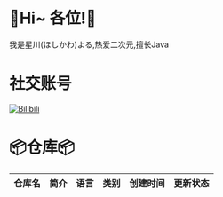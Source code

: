 # 💎Hi~ 各位!💎
我是星川(ほしかわ)よる,热爱二次元,擅长Java　　

# 社交账号
[![Bilibili](https://img.shields.io/badge/bilibili-星川よる-blue.svg?style=fla&logo=bilibili)](https://space.bilibili.com/3493294482917876/)

# 📦仓库📦
|仓库名|简介|语言|类别|创建时间|更新状态|
|:-:  |:-:  |:-:|:-:|:-:|:-:|
